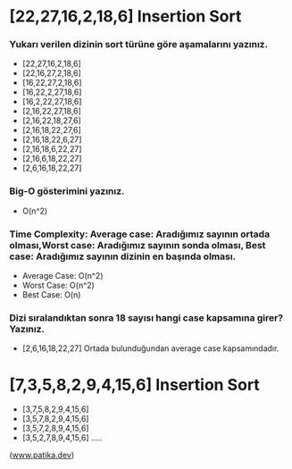 # [22,27,16,2,18,6] Insertion Sort
### Yukarı verilen dizinin sort türüne göre aşamalarını yazınız.
* [22,27,16,2,18,6]
* [22,16,27,2,18,6]
* [16,22,27,2,18,6]
* [16,22,2,27,18,6]
* [16,2,22,27,18,6]
* [2,16,22,27,18,6]
* [2,16,22,18,27,6]
* [2,16,18,22,27,6]
* [2,16,18,22,6,27]
* [2,16,18,6,22,27]
* [2,16,6,18,22,27]
* [2,6,16,18,22,27]
### Big-O gösterimini yazınız.
* O(n^2) 
### Time Complexity: Average case: Aradığımız sayının ortada olması,Worst case: Aradığımız sayının sonda olması, Best case: Aradığımız sayının dizinin en başında olması.

* Average Case: O(n^2) 
* Worst Case: O(n^2) 
* Best Case: O(n)   
### Dizi sıralandıktan sonra 18 sayısı hangi case kapsamına girer? Yazınız.
* [2,6,16,18,22,27] Ortada bulunduğundan average case kapsamındadır.
# [7,3,5,8,2,9,4,15,6]  Insertion Sort
* [3,7,5,8,2,9,4,15,6]
* [3,5,7,8,2,9,4,15,6]
* [3,5,7,2,8,9,4,15,6]
* [3,5,2,7,8,9,4,15,6] .....
  
(www.patika.dev)